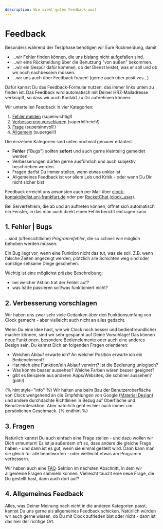 ```yaml
---
description: Wie sieht gutes Feedback aus?
---
```


# Feedback

Besonders während der Testphase benötigen wir Eure Rückmeldung, damit

* ...wir Fehler finden können, die uns bislang nicht aufgefallen sind.
* ...wir eine Rückmeldung über die Benutzung "von außen" bekommen.
* ...wir ein Gespür dafür kommen, ob der Dienst leistet, was er soll und ob wir noch nachbessern müssen.
* ...wir uns auch über Feedback freuen! \(gerne auch über positives...\)

Dafür kannst Du das Feedback-Formular nutzen, das immer links unten zu finden ist. Das Feedback wird automatisch mit Deiner HRZ-Mailadresse verknüpft, so dass wir auch Kontakt zu Dir aufnehmen können.

Wir unterteilen Feedback in vier Kategorien:

1. [Fehler melden](how2feedback.md#1.-Bugs) \(superwichtig!\)
2. [Verbesserung vorschlagen](how2feedback.md#2.-Bedienung) \(superhilfreich!\)
3. [Frage](how2feedback.md#3.-Design) \(supersinnvoll!\)
4. [Allgemein](how2feedback.md#4.-neue-Funktionen) \(supergeil!\)

Die einzelnen Kategorien sind unten nochmal genauer erläutert.

* **Fehler** \("Bugs"\) sollten **sofort** und auch gerne kleinteilig gemeldet werden.
* Verbesserungen dürfen gerne ausführlich und auch subjektiv beschrieben werden.
* Fragen darfst Du immer stellen, wenn etwas unklar ist
* Allgemeines Feedback ist vor allem Lob und Kritik - oder wenn Du Dir nicht sicher bist

Feedback erreicht uns ansonsten auch per Mail über [clock-kontakt@dlist.uni-frankfurt.de](mailto:clock-kontakt@dlist.uni-frankfurt.de) oder per [RocketChat \(clock\_user](https://chat.studiumdigitale.uni-frankfurt.de/channel/clock_user)\).

Bei Serverfehlern, die ab und an auftreten können, öffnet sich automatisch ein Fenster, in das man auch direkt einen Fehlerbericht eintragen kann.

## 1. Fehler \| Bugs

...sind \(offensichtliche\) _Programmfehler_, die so schnell wie möglich behoben werden müssen.

Ein Bug liegt vor, wenn eine Funktion nicht das tut, was sie soll. Z.B. wenn falsche Zeiten angezeigt werden, plötzlich alle Schichten weg sind oder sonstige seltsame Dinge geschehen.

Wichtig ist eine möglichst präzise Beschreibung:

* bei welcher Aktion trat der Fehler auf?
* was hätte passieren soll/was funktioniert nicht?

## 2. Verbesserung vorschlagen 

Wir haben uns zwar sehr viele Gedanken über den Funktionsumfang von Clock gemacht - aber vielleicht auch nicht an alles gedacht. 

Wenn Du eine Idee hast, wie wir Clock noch besser und bedienfreundlicher macher können, sind wir sehr gespannt auf Deine Vorschläge! Das können neue Funktionen, besondere Bedienelemente oder auch eine anderes Design sein. Du kannst Dich an folgenden Fragen orientieren:

* Welchen Ablauf erwarte ich? An welcher Position erwarte ich ein Bedienelement?
* Hat mich eine Funktion/ein Ablauf verwirrt? Ist die Bedienung unlogisch?
* Was könnte besser aussehen? Welche Farben wären besser geeignet?
* gibt es Beispiele aus anderen Apps/Websites, die schöner aussehen? \(pöh!\)

{% hint style="info" %}
Wir halten uns beim Bau der Benutzeroberfläche von Clock weitgehend an die Empfehlungen von Google \([Material Design](https://github.com/ClockGU/handbook/tree/c6a3efe17c130c71ac14b67706cb399e4d331dfb/benutzerhandbuch/about.md#Design)\) und andere durchdachte Richtlinien in Bezug auf Oberfläche und Benutzerinteraktion. Aber natürlich geht es hier auch immer um persönlichen Geschmack.
{% endhint %}

## 3. Fragen

Natürlich kannst Du auch einfach eine Frage stellen - und dazu wollen wir Dich ermuntern! Es ist ja außerdem oft so, dass andere die gleiche Frage haben - und dann ist es gut, wenn sie einmal gestellt wird. Dann kann man sie gleich für alle beantworten - oder vielleicht etwas am Programm verbessern.

Wir haben auch eine [FAQ](faq.md)-Sektion im nächsten Abschnitt, in dem wir allgemeine Fragen sammeln können. Vielleicht taucht eine neue Frage, die Du gestellt hast, dann auch dort auf?

## 4. Allgemeines Feedback

Alles, was Deiner Meinung nach nicht in die anderen Kategorien passt, kannst Du uns gerne als allgemeines Feedback schicken. Natürlich würden wir auch gerne wissen, ob Du mit Clock zufrieden bist oder nicht - dann ist das hier der richtige Ort.

